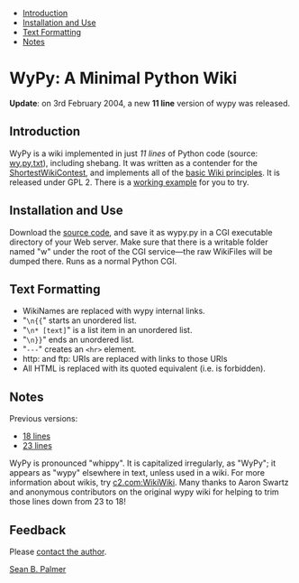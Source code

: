 -   [Introduction](http://infomesh.net/2003/wypy/#intro)
-   [Installation and Use](http://infomesh.net/2003/wypy/#install)
-   [Text Formatting](http://infomesh.net/2003/wypy/#text)
-   [Notes](http://infomesh.net/2003/wypy/#notes)

WyPy: A Minimal Python Wiki
===========================

**Update**: on 3rd February 2004, a new **11 line** version of wypy was released.

Introduction
------------

WyPy is a wiki implemented in just *11 lines* of Python code (source: [wy.py.txt](http://infomesh.net/2003/wypy/wy.py.txt)), including shebang. It was written as a contender for the [ShortestWikiContest](http://c2.com/cgi/wiki?ShortestWikiContest), and implements all of the [basic Wiki principles](http://c2.com/cgi/wiki?WikiPrinciples). It is released under GPL 2. There is a [working example](http://sbp.f2o.org/2003/wypy) for you to try.

Installation and Use
--------------------

Download the [source code](http://infomesh.net/2003/wypy/wy.py.txt), and save it as wypy.py in a CGI executable directory of your Web server. Make sure that there is a writable folder named "w" under the root of the CGI service—the raw WikiFiles will be dumped there. Runs as a normal Python CGI.

Text Formatting
---------------

-   WikiNames are replaced with wypy internal links.
-   "`\n{{`" starts an unordered list.
-   "`\n* [text]`" is a list item in an unordered list.
-   "`\n}}`" ends an unordered list.
-   "`---`" creates an `<hr>` element.
-   http: and ftp: URIs are replaced with links to those URIs
-   All HTML is replaced with its quoted equivalent (i.e. is forbidden).

Notes
-----

Previous versions:

-   [18 lines](http://infomesh.net/2003/wypy/wypy.py.txt)
-   [23 lines](http://infomesh.net/2003/wypy/wypy.txt)

WyPy is pronounced "whippy". It is capitalized irregularly, as "WyPy"; it appears as "wypy" elsewhere in text, unless used in a wiki. For more information about wikis, try [c2.com:WikiWiki](http://c2.com/cgi/wiki?WikiWiki). Many thanks to Aaron Swartz and anonymous contributors on the original wypy wiki for helping to trim those lines down from 23 to 18!

Feedback
--------

Please [contact the author](http://infomesh.net/sbp/#sbp).

[Sean B. Palmer](http://purl.org/net/sbp/ "A Homepage Of Sean B. Palmer")
